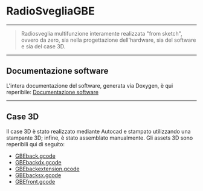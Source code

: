 # RadioSvegliaGBE

---

> >
> Radiosveglia multifunzione interamente realizzata "from sketch", ovvero da zero, sia nella progettazione dell'hardware, sia del software e sia del case 3D.

---

## Documentazione software

L'intera documentazione del software, generata via Doxygen, è qui reperibile: [Documentazione software](https://andreagrandieri.github.io/RadioSvegliaGBE/pages/it/PartialSourceCodeDocumentation/doxygen/html/index.html)

---

## Case 3D

Il case 3D è stato realizzato mediante Autocad e stampato utilizzando una stampante 3D; infine, è stato assemblato manualmente. Gli assets 3D sono reperibili qui di seguito:

- [GBEback.gcode](https://andreagrandieri.github.io/RadioSvegliaGBE/src/gcodes/GBEback.gcode)
- [GBEbackdx.gcode](https://andreagrandieri.github.io/RadioSvegliaGBE/src/gcodes/GBEbackdx.gcode)
- [GBEbackextension.gcode](https://andreagrandieri.github.io/RadioSvegliaGBE/src/gcodes/GBEbackextension.gcode)
- [GBEbacksx.gcode](https://andreagrandieri.github.io/RadioSvegliaGBE/src/gcodes/GBEbacksx.gcode)
- [GBEfront.gcode](https://andreagrandieri.github.io/RadioSvegliaGBE/src/gcodes/GBEfront.gcode)
